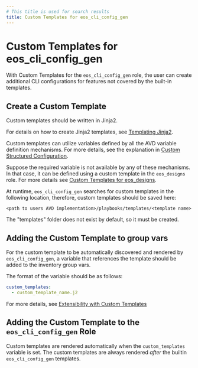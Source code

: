 ```yaml
---
# This title is used for search results
title: Custom Templates for eos_cli_config_gen
---
```

<!--
  ~ Copyright (c) 2023-2025 Arista Networks, Inc.
  ~ Use of this source code is governed by the Apache License 2.0
  ~ that can be found in the LICENSE file.
  -->

# Custom Templates for eos_cli_config_gen

With Custom Templates for the `eos_cli_config_gen` role, the user can create additional CLI configurations for features not covered by the built-in templates.

## Create a Custom Template

Custom templates should be written in Jinja2.

For details on how to create Jinja2 templates, see [Templating Jinja2](https://docs.ansible.com/ansible/latest/playbook_guide/playbooks_templating.html#templating-jinja2).

Custom templates can utilize variables defined by all the AVD variable definition mechanisms. For more details, see the explanation in [Custom Structured Configuration](../../../eos_designs/docs/how-to/custom-structured-configuration.md).

Suppose the required variable is not available by any of these mechanisms. In that case, it can be defined using a custom template in the `eos_designs` role. For more details see [Custom Templates for eos_designs](../../../eos_designs/docs/how-to/custom-templates.md).

At runtime, `eos_cli_config_gen` searches for custom templates in the following location, therefore, custom templates should be saved here:

```text
<path to users AVD implementation>/playbooks/templates/<template name>
```

The "templates" folder does not exist by default, so it must be created.

## Adding the Custom Template to group vars

For the custom template to be automatically discovered and rendered by `eos_cli_config_gen`, a variable that references the template should be added to the inventory group vars.

The format of the variable should be as follows:

```yaml
custom_templates:
  - custom_template_name.j2
```

For more details, see [Extensibility with Custom Templates](../role-configuration.md#extensibility-with-custom-templates)

## Adding the Custom Template to the `eos_cli_config_gen` Role

Custom templates are rendered automatically when the `custom_templates` variable is set. The custom templates are always rendered *after* the builtin `eos_cli_config_gen` templates.
